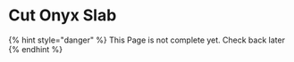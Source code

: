 # Cut Onyx Slab

{% hint style="danger" %}
This Page is not complete yet. Check back later
{% endhint %}

